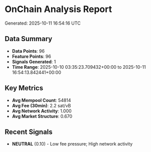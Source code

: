 # OnChain Analysis Report
Generated: 2025-10-11 16:54:16 UTC

## Data Summary
- **Data Points**: 96
- **Feature Points**: 96
- **Signals Generated**: 1
- **Time Range**: 2025-10-10 03:35:23.709432+00:00 to 2025-10-11 16:54:13.842441+00:00

## Key Metrics
- **Avg Mempool Count**: 54814
- **Avg Fee (30min)**: 2.2 sat/vB
- **Avg Network Activity**: 1.000
- **Avg Market Structure**: 0.670

## Recent Signals
- **NEUTRAL** (0.10) - Low fee pressure; High network activity
